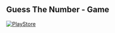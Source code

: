 ## Guess The Number - Game

[![PlayStore](https://github.com/mcontoor/Guess-The-Number-Game/.github/playstore.svg)](https://play.google.com/store/apps/details?id=com.guessthenumbergame)
